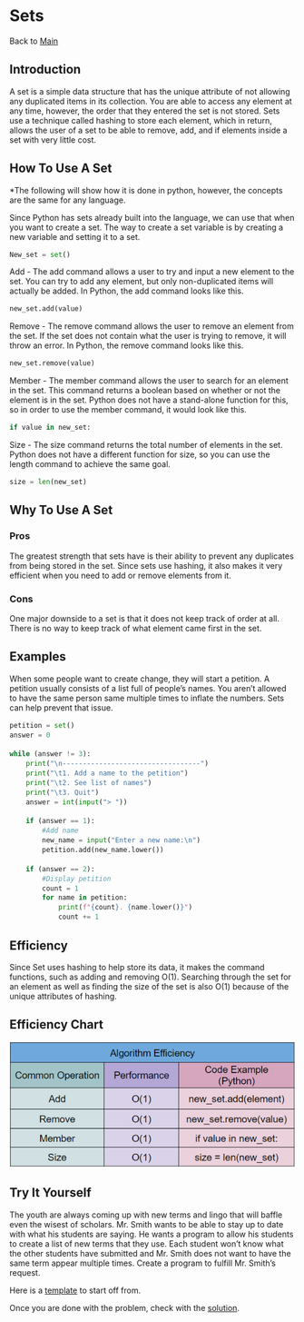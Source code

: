 # Sets
Back to [Main](0-welcome.md)
## Introduction
A set is a simple data structure that has the unique attribute of not allowing any duplicated items in its collection. You are able to access any element at any time, however, the order that they entered the set is not stored. Sets use a technique called hashing to store each element, which in return, allows the user of a set to be able to remove, add, and if elements inside a set with very little cost.

## How To Use A Set
*The following will show how it is done in python, however, the concepts are the same for any language.

Since Python has sets already built into the language, we can use that when you want to create a set. The way to create a set variable is by creating a new variable and setting it to a set.
```python
New_set = set()
```

Add - The add command allows a user to try and input a new element to the set. You can try to add any element, but only non-duplicated items will actually be added. In Python, the add command looks like this.
```python
new_set.add(value)
```

Remove - The remove command allows the user to remove an element from the set. If the set does not contain what the user is trying to remove, it will throw an error.  In Python, the remove command looks like this.
```python
new_set.remove(value)
```
Member - The member command allows the user to search for an element in the set. This command returns a boolean based on whether or not the element is in the set. Python does not have a stand-alone function for this, so in order to use the member command, it would look like this.
```python
if value in new_set:
```
Size - The size command returns the total number of elements in the set. Python does not have a different function for size, so you can use the length command to achieve the same goal. 
```python
size = len(new_set)
```
## Why To Use A Set
### Pros
The greatest strength that sets have is their ability to prevent any duplicates from being stored in the set. Since sets use hashing, it also makes it very efficient when you need to add or remove elements from it. 

### Cons
One major downside to a set is that it does not keep track of order at all. There is no way to keep track of what element came first in the set.

## Examples
When some people want to create change, they will start a petition. A petition usually consists of a list full of people’s names. You aren’t allowed to have the same person same multiple times to inflate the numbers. Sets can help prevent that issue.

```python
petition = set()
answer = 0

while (answer != 3):
    print("\n----------------------------------")
    print("\t1. Add a name to the petition")
    print("\t2. See list of names")
    print("\t3. Quit")
    answer = int(input("> "))

    if (answer == 1):
        #Add name
        new_name = input("Enter a new name:\n")
        petition.add(new_name.lower())

    if (answer == 2):
        #Display petition
        count = 1
        for name in petition:
            print(f"{count}. {name.lower()}")
            count += 1
```



## Efficiency
Since Set uses hashing to help store its data, it makes the command functions, such as adding and removing O(1). Searching through the set for an element as well as finding the size of the set is also O(1) because of the unique attributes of hashing.

## Efficiency Chart
![Efficiency Chart](SetEffciency.PNG)

## Try It Yourself
The youth are always coming up with new terms and lingo that will baffle even the wisest of scholars. Mr. Smith wants to be able to stay up to date with what his students are saying. He wants a program to allow his students to create a list of new terms that they use. Each student won’t know what the other students have submitted and Mr. Smith does not want to have the same term appear multiple times. Create a program to fulfill Mr. Smith’s request.

Here is a [template](2.2SETstudent_dictionary_problem.py) to start off from.

Once you are done with the problem, check with the [solution](2.2SETstudent_dictionary_solution.py).

